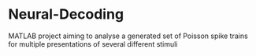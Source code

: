# Neural-Decoding
MATLAB project aiming to analyse a generated set of Poisson spike trains for multiple presentations of several different stimuli
